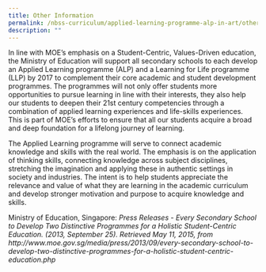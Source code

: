 ```yaml
---
title: Other Information
permalink: /nbss-curriculum/applied-learning-programme-alp-in-art/other-information
description: ""
---
```

<p>In line with MOE&rsquo;s emphasis on a Student-Centric, Values-Driven education, the Ministry of Education will support all secondary schools to each develop an Applied Learning programme (ALP) and a Learning for Life programme (LLP) by 2017 to complement their core academic and student development programmes. The programmes will not only offer students more opportunities to pursue learning in line with their interests, they also help our students to deepen their 21st century competencies through a combination of applied learning experiences and life-skills experiences. This is part of MOE&rsquo;s efforts to ensure that all our students acquire a broad and deep foundation for a lifelong journey of learning.</p>
<p>The Applied Learning programme will serve to connect academic knowledge and skills with the real world. The emphasis is on the application of thinking skills, connecting knowledge across subject disciplines, stretching the imagination and applying these in authentic settings in society and industries. The intent is to help students appreciate the relevance and value of what they are learning in the academic curriculum and develop stronger motivation and purpose to acquire knowledge and skills.</p>
<p>Ministry of Education, Singapore:&nbsp;<em>Press Releases - Every Secondary School to Develop Two Distinctive Programmes for a Holistic Student-Centric Education. (2013, September 25). Retrieved May 11, 2015, from http://www.moe.gov.sg/media/press/2013/09/every-secondary-school-to-develop-two-distinctive-programmes-for-a-holistic-student-centric-education.php</em></p>